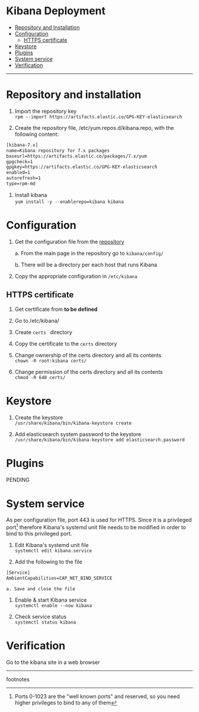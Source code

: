 # Kibana Deployment
* [Repository and Installation](#repository-and-installation)
* [Configuration](#configuration)
    * [HTTPS certificate](#https-certificate)
* [Keystore](#keystore)
* [Plugins](#plugins)
* [System service](#system-service)
* [Verification](#verification)

---

# Repository and installation

1. Import the repository key\
`rpm --import https://artifacts.elastic.co/GPG-KEY-elasticsearch`

1. Create the repository file, /etc/yum.repos.d/kibana.repo, with the following content:
```txt
[kibana-7.x]
name=Kibana repository for 7.x packages
baseurl=https://artifacts.elastic.co/packages/7.x/yum
gpgcheck=1
gpgkey=https://artifacts.elastic.co/GPG-KEY-elasticsearch
enabled=1
autorefresh=1
type=rpm-md
```

1. Install kibana\
`yum install -y --enablerepo=kibana kibana`

# Configuration

1.  Get the configuration file from the [repository]()

    a.  From the main page in the repository go to `kibana/config/`

    b.  There will be a directory per each host that runs Kibana

1.  Copy the appropriate configuration in `/etc/kibana`

## HTTPS certificate

1. Get certificate from **to be defined**

1. Go to /etc/kibana/

1. Create `certs ` directory

1. Copy the certificate to the `certs` directory

1. Change ownership of the certs directory and all its contents\
`chown -R root:kibana certs/`

1.  Change permission of the certs directory and all its contents\
`chmod -R 640 certs/`

# Keystore

1. Create the keystore\
`/usr/share/kibana/bin/kibana-keystore create`

1. Add elasticsearch system password to the keystore\
`/usr/share/kibana/bin/kibana-keystore add elasticsearch.password`

# Plugins

PENDING

# System service

As per configuration file, port 443 is used for HTTPS. Since it is a privileged port[^1] therefore Kibana's systemd unit file needs to be modified in order to bind to this privileged port.

1. Edit Kibana's systemd unit file\
`systemctl edit kibana.service`

1. Add the following to the file
```txt
[Service]
AmbientCapabilities=CAP_NET_BIND_SERVICE
```
    a. Save and close the file

1. Enable & start Kibana service\
`systemctl enable --now kibana`

1. Check service status\
`systemctl status kibana`

# Verification

Go to the kibana site in a web browser

---
footnotes

[^1]: Ports 0-1023 are the "well known ports" and reserved, so you need higher privileges to bind to any of them
